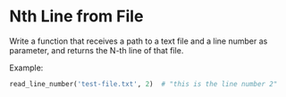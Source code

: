 # Nth Line from File

Write a function that receives a path to a text file and a line number as parameter,  and returns the N-th line of that file.

Example:

```python
read_line_number('test-file.txt', 2)  # "this is the line number 2"
```